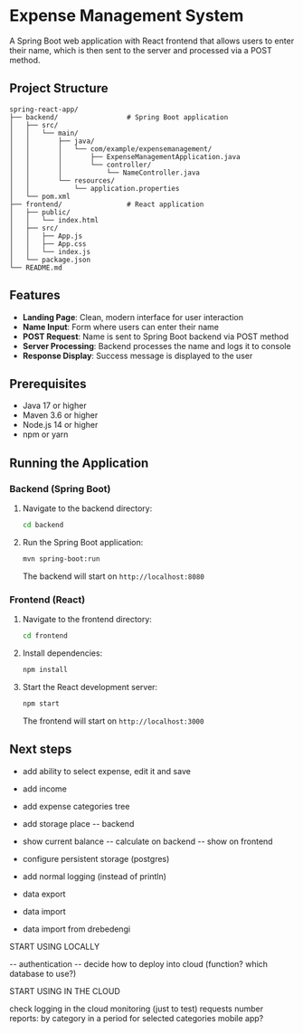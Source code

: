 # Expense Management System

A Spring Boot web application with React frontend that allows users to enter their name, which is then sent to the server and processed via a POST method.

## Project Structure

```
spring-react-app/
├── backend/                 # Spring Boot application
│   ├── src/
│   │   └── main/
│   │       ├── java/
│   │       │   └── com/example/expensemanagement/
│   │       │       ├── ExpenseManagementApplication.java
│   │       │       └── controller/
│   │       │           └── NameController.java
│   │       └── resources/
│   │           └── application.properties
│   └── pom.xml
├── frontend/                # React application
│   ├── public/
│   │   └── index.html
│   ├── src/
│   │   ├── App.js
│   │   ├── App.css
│   │   └── index.js
│   └── package.json
└── README.md
```

## Features

- **Landing Page**: Clean, modern interface for user interaction
- **Name Input**: Form where users can enter their name
- **POST Request**: Name is sent to Spring Boot backend via POST method
- **Server Processing**: Backend processes the name and logs it to console
- **Response Display**: Success message is displayed to the user

## Prerequisites

- Java 17 or higher
- Maven 3.6 or higher
- Node.js 14 or higher
- npm or yarn

## Running the Application

### Backend (Spring Boot)

1. Navigate to the backend directory:
   ```bash
   cd backend
   ```

2. Run the Spring Boot application:
   ```bash
   mvn spring-boot:run
   ```

   The backend will start on `http://localhost:8080`

### Frontend (React)

1. Navigate to the frontend directory:
   ```bash
   cd frontend
   ```

2. Install dependencies:
   ```bash
   npm install
   ```

3. Start the React development server:
   ```bash
   npm start
   ```

   The frontend will start on `http://localhost:3000`




## Next steps

 - add ability to select expense, edit it and save
 - add income
 - add expense categories tree
 - add storage place
 -- backend
 - show current balance
   -- calculate on backend
   -- show on frontend

 - configure persistent storage (postgres)
 - add normal logging (instead of println)

 - data export
 - data import
 - data import from drebedengi

START USING LOCALLY

 -- authentication
 -- decide how to deploy into cloud (function? which database to use?)
 
START USING IN THE CLOUD

check logging in the cloud
monitoring (just to test) requests number
reports: by category in a period
   for selected categories
mobile app?
